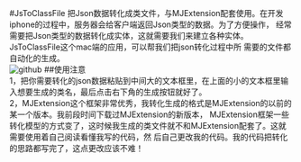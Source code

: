 #JsToClassFile
    把Json数据转化成类文件，与MJExtension配套使用。在开发iphone的过程中，服务器会给客户端返回Json类型的数据。为了方便操作，
经常需要把Json类型的数据转化成实体，这就需要我们来建立各种实体。JsToClassFile这个mac端的应用，可以帮我们把json转化过程中所
需要的文件都自动化的生成。
<br />![github](https://github.com/lqCoder/JsToClassFile/blob/master/jsonToFileImage.png "github")
##使用注意
<br />1，把你需要转化的json数据粘贴到中间大的文本框里，在上面的小的文本框里输入想要生成的类名，最后点击右下角的生成按钮就好了。
<br />2，MJExtension这个框架非常优秀，我转化生成的格式是MJExtension的以前的某一个版本。我前段时间下载过MJExtension的新版本，
MJExtension框架一些转化模型的方式变了，这时候我生成的类文件就不和MJExtension配套了。这就需要使用着自己阅读看懂我写的代码，然
后自己更改我的代码。我的代码把转化的思路都写完了，这点更改应该不难！


